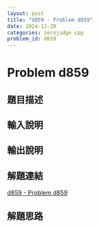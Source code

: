 ```yaml
---
layout: post
title: "d859 - Problem d859"
date: 2024-12-20
categories: zerojudge cpp
problem_id: d859
---
```


# Problem d859

## 題目描述



## 輸入說明



## 輸出說明



## 解題連結

[d859 - Problem d859](https://zerojudge.tw/ShowProblem?problemid=d859)

## 解題思路

